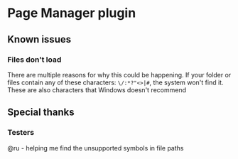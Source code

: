 # Page Manager plugin


## Known issues

### Files don't load

There are multiple reasons for why this could be happening. If your folder or files
contain any of these characters: `\/:*?"<>|#`, the system won't find it. These are 
also characters that Windows doesn't recommend


## Special thanks

### Testers
@ru - helping me find the unsupported symbols in file paths